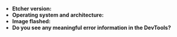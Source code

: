 - **Etcher version:** 
- **Operating system and architecture:** 
- **Image flashed:** 
- **Do you see any meaningful error information in the DevTools?** 

<!-- You can open DevTools by pressing `Ctrl+Shift+I`, or `Cmd+Alt+I` if you're on Mac OS. -->
